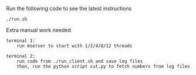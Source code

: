
Run the following code to see the latest  instructions

    ./run.sh

Extra manual work needed

    terminal 1:
        run mserver to start with 1/2/4/8/12 threads

    terminal 2:
        run code from ./run_client.sh and save log files
        then, run the python script cut.py to fetch numbers from log files


